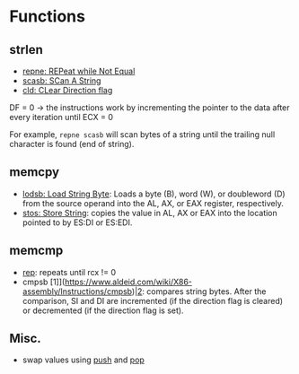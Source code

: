 # Functions

## strlen

- [repne: REPeat while Not Equal](https://www.aldeid.com/wiki/X86-assembly/Instructions/repne)
- [scasb: SCan A String](https://www.aldeid.com/wiki/X86-assembly/Instructions/scasb)
- [cld: CLear Direction flag](https://www.aldeid.com/wiki/X86-assembly/Instructions/cld)

DF = 0 -> the instructions work by incrementing the pointer to the data after every iteration until ECX = 0

For example, `repne scasb` will scan bytes of a string until the trailing null character is found (end of string).

## memcpy

- [lodsb: Load String Byte](https://www.aldeid.com/wiki/X86-assembly/Instructions/lodsb): Loads a byte (B), word (W), or doubleword (D) from the source operand into the AL, AX, or EAX register, respectively.
- [stos: Store String](https://www.aldeid.com/wiki/X86-assembly/Instructions/stos): copies the value in AL, AX or EAX into the location pointed to by ES:DI or ES:EDI.

## memcmp

- [rep](https://www.aldeid.com/wiki/X86-assembly/Instructions/rep): repeats until rcx != 0
- cmpsb [1]](https://www.aldeid.com/wiki/X86-assembly/Instructions/cmpsb)|[2](http://vitaly_filatov.tripod.com/ng/asm/asm_000.17.html): compares string bytes. After the comparison, SI and DI are incremented (if the direction flag is cleared) or decremented (if the direction flag is set).

## Misc.

- swap values using [push](https://www.aldeid.com/wiki/X86-assembly/Instructions/push) and [pop](https://www.aldeid.com/wiki/X86-assembly/Instructions/pop)
